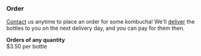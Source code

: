 <h3 class="title gray-alt"><b>Order</b></h3>

[Contact](/contact) us anytime to place an order for some kombucha! We'll [deliver](#deliveries) the bottles to you on the next delivery day, and you can pay for them then.

**Orders of any quantity**  
$3.50 per bottle

